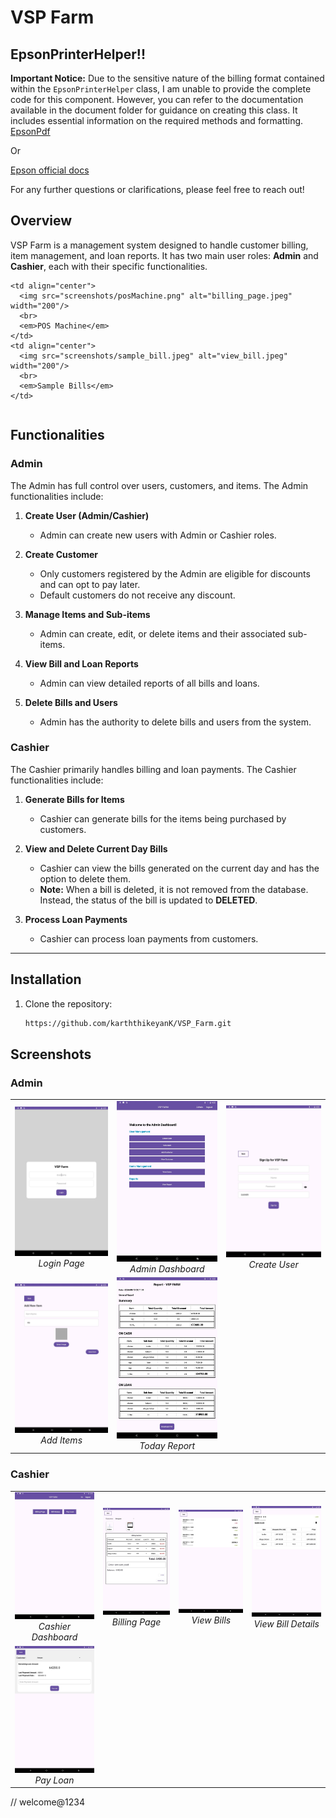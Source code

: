 # VSP Farm

## EpsonPrinterHelper!!

**Important Notice:** Due to the sensitive nature of the billing format contained within the `EpsonPrinterHelper` class, I am unable to provide the complete code for this component. However, you can refer to the documentation available in the document folder for guidance on creating this class. It includes essential information on the required methods and formatting.
[EpsonPdf](ePOS_SDK_Android.pdf)

Or

[Epson official docs](https://download4.epson.biz/sec_pubs/pos/reference_en/epos_and/index.html)

For any further questions or clarifications, please feel free to reach out!


## Overview

VSP Farm is a management system designed to handle customer billing, item management, and loan reports. It has two main user roles: **Admin** and **Cashier**, each with their specific functionalities.

<table align="center">
  <tr>
  
    <td align="center">
      <img src="screenshots/posMachine.png" alt="billing_page.jpeg" width="200"/>
      <br>
      <em>POS Machine</em>
    </td>
    <td align="center">
      <img src="screenshots/sample_bill.jpeg" alt="view_bill.jpeg" width="200"/>
      <br>
      <em>Sample Bills</em>
    </td>
  </tr>
</table>



## Functionalities

### Admin
The Admin has full control over users, customers, and items. The Admin functionalities include:

1. **Create User (Admin/Cashier)**
    - Admin can create new users with Admin or Cashier roles.

2. **Create Customer**
    - Only customers registered by the Admin are eligible for discounts and can opt to pay later.
    - Default customers do not receive any discount.

3. **Manage Items and Sub-items**
    - Admin can create, edit, or delete items and their associated sub-items.

4. **View Bill and Loan Reports**
    - Admin can view detailed reports of all bills and loans.

5. **Delete Bills and Users**
    - Admin has the authority to delete bills and users from the system.

### Cashier
The Cashier primarily handles billing and loan payments. The Cashier functionalities include:

1. **Generate Bills for Items**
    - Cashier can generate bills for the items being purchased by customers.

2. **View and Delete Current Day Bills**
    - Cashier can view the bills generated on the current day and has the option to delete them.
    - **Note:** When a bill is deleted, it is not removed from the database. Instead, the status of the bill is updated to **DELETED**.

3. **Process Loan Payments**
    - Cashier can process loan payments from customers.

---

## Installation

1. Clone the repository:
   ```bash
   https://github.com/karththikeyanK/VSP_Farm.git
   ```

## Screenshots

### Admin

<table align="center">
  <tr>
    <td align="center">
      <img src="screenshots/login_page.jpeg" alt="login_page.jpeg" width="200"/>
      <br>
      <em>Login Page</em>
    </td>
    <td align="center">
      <img src="screenshots/admin_dashBoard.jpeg" alt="admin_dashboard.jpeg" width="200"/>
      <br>
      <em>Admin Dashboard</em>
    </td>
    <td align="center">
      <img src="screenshots/create_user.jpeg" alt="create_user.jpeg" width="200"/>
      <br>
      <em>Create User</em>
    </td>
  </tr>
  <tr>
    <td align="center">
      <img src="screenshots/addItems.jpeg" alt="add_items.jpeg" width="200"/>
      <br>
      <em>Add Items</em>
    </td>
    <td align="center">
      <img src="screenshots/today_report.jpeg" alt="today_report.jpeg" width="200"/>
      <br>
      <em>Today Report</em>
    </td>
    
  </tr>
</table>

### Cashier

<table align="center">
  <tr>
    <td align="center">
      <img src="screenshots/cashier_dashboard.jpeg" alt="cashier_dashboard.jpeg" width="200"/>
      <br>
      <em>Cashier Dashboard</em>
    </td>
    <td align="center">
      <img src="screenshots/billing_page.jpeg" alt="billing_page.jpeg" width="200"/>
      <br>
      <em>Billing Page</em>
    </td>
    <td align="center">
      <img src="screenshots/view_bill.jpeg" alt="view_bill.jpeg" width="200"/>
      <br>
      <em>View Bills</em>
    </td>
    <td align="center">
      <img src="screenshots/view_details_of_bill.jpeg" alt="view_bill_details.jpeg" width="200"/>
      <br>
      <em>View Bill Details</em>
    </td>
  </tr>
  <tr>
    <td align="center">
      <img src="screenshots/pay_loan.jpeg" alt="pay_loan.jpeg" width="200"/>
      <br>
      <em>Pay Loan</em>
    </td>
    <!-- Add more images here if necessary -->
  </tr>
</table>


// welcome@1234

